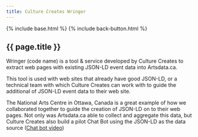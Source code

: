 ```yaml
---
title: Culture Creates Wringer
---
```


{% include base.html %}
{% include back-button.html %}

{{ page.title }}
--------------

Wringer (code name) is a tool & service developed by Culture Creates to extract web pages with existing JSON-LD event data into Artsdata.ca.

This tool is used with web sites that already have good JSON-LD, or a technical team with which Culture Creates can work with to guide the additional of JSON-LD event data to their web site.

The National Arts Centre in Ottawa, Canada is a great example of how we collaborated together to guide the creation of JSON-LD on to their web pages.  Not only was Artsdata.ca able to collect and aggregate this data, but Culture Creates also build a pilot Chat Bot using the JSON-LD as the data source ([Chat bot video](https://youtu.be/WalOgD41kDE))
